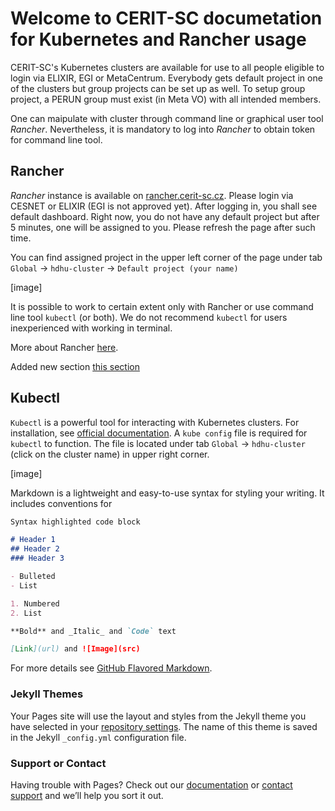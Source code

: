 # Welcome to CERIT-SC documetation for Kubernetes and Rancher usage

CERIT-SC's Kubernetes clusters are available for use to all people eligible to login via ELIXIR, EGI or MetaCentrum. 
Everybody gets default project in one of the clusters but group projects can be set up as well. To setup group project, a PERUN group must exist (in Meta VO) with all intended members.

One can maipulate with cluster through command line or graphical user tool _Rancher_. Nevertheless, it is mandatory to log into _Rancher_ to obtain token for command line tool. 

## Rancher

_Rancher_ instance is available on [rancher.cerit-sc.cz](rancher.cerit-sc.cz). Please login via CESNET or ELIXIR (EGI is not approved yet).
After logging in, you shall see default dashboard. Right now, you do not have any default project but after 5 minutes, one will be assigned to you. Please refresh the page after such time. 

You can find assigned project in the upper left corner of the page under tab `Global` &rarr; `hdhu-cluster` &rarr; `Default project (your name)`

[image]

It is possible to work to certain extent only with Rancher or use command line tool `kubectl` (or both). We do not recommend `kubectl` for users inexperienced with working in terminal.

More about Rancher [here](rancher.md).

Added new section [this section](jupyterhub.md)

## Kubectl

`Kubectl` is a powerful tool for interacting with Kubernetes clusters. For installation, see [official documentation](https://kubernetes.io/docs/tasks/tools/#kubectl). A `kube config` file is required for `kubectl` to function. The file is located under tab `Global` &rarr; `hdhu-cluster` (click on the cluster name) in upper right corner.

[image]



Markdown is a lightweight and easy-to-use syntax for styling your writing. It includes conventions for

```markdown
Syntax highlighted code block

# Header 1
## Header 2
### Header 3

- Bulleted
- List

1. Numbered
2. List

**Bold** and _Italic_ and `Code` text

[Link](url) and ![Image](src)
```

For more details see [GitHub Flavored Markdown](https://guides.github.com/features/mastering-markdown/).

### Jekyll Themes

Your Pages site will use the layout and styles from the Jekyll theme you have selected in your [repository settings](https://github.com/CERIT-SC/kube-docs/settings). The name of this theme is saved in the Jekyll `_config.yml` configuration file.

### Support or Contact

Having trouble with Pages? Check out our [documentation](https://docs.github.com/categories/github-pages-basics/) or [contact support](https://support.github.com/contact) and we’ll help you sort it out.
